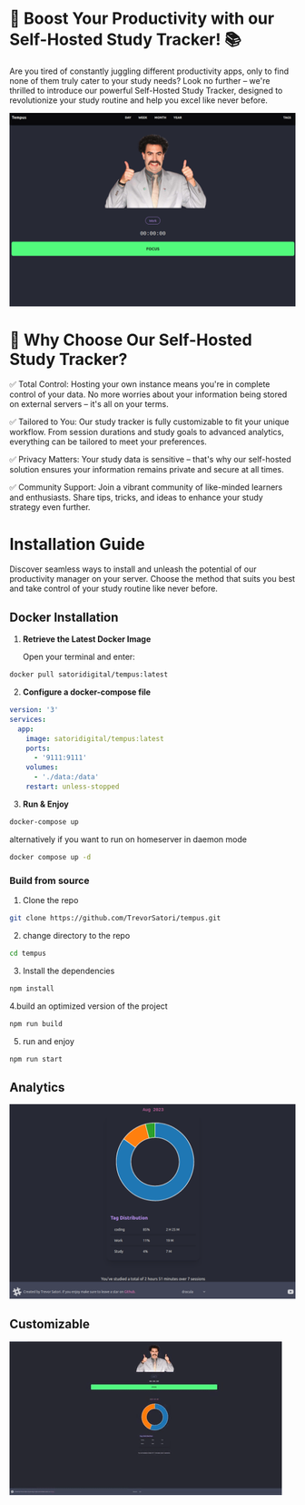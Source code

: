 # 🚀 Boost Your Productivity with our Self-Hosted Study Tracker! 📚

Are you tired of constantly juggling different productivity apps, only to find none of them truly cater to your study needs? Look no further – we're thrilled to introduce our powerful Self-Hosted Study Tracker, designed to revolutionize your study routine and help you excel like never before.

![](readmeAssests/homeScreen.png)


# 🌟 Why Choose Our Self-Hosted Study Tracker?

✅ Total Control: Hosting your own instance means you're in complete control of your data. No more worries about your information being stored on external servers – it's all on your terms.

✅ Tailored to You: Our study tracker is fully customizable to fit your unique workflow. From session durations and study goals to advanced analytics, everything can be tailored to meet your preferences.

✅ Privacy Matters: Your study data is sensitive – that's why our self-hosted solution ensures your information remains private and secure at all times.

✅ Community Support: Join a vibrant community of like-minded learners and enthusiasts. Share tips, tricks, and ideas to enhance your study strategy even further.


# Installation Guide

Discover seamless ways to install and unleash the potential of our productivity manager on your server. Choose the method that suits you best and take control of your study routine like never before.

## Docker Installation

1. **Retrieve the Latest Docker Image**

   Open your terminal and enter:

  ```sh
  docker pull satoridigital/tempus:latest
  ```

2. **Configure a docker-compose file**

  ```yaml
  version: '3'
  services:
    app:
      image: satoridigital/tempus:latest
      ports: 
        - '9111:9111'
      volumes:
        - './data:/data'
      restart: unless-stopped
  ```

3. **Run & Enjoy**

  ```sh
  docker-compose up
  ```



alternatively if you want to run on homeserver in daemon mode

```sh
docker compose up -d
```

### Build from source


1. Clone the repo
```sh
git clone https://github.com/TrevorSatori/tempus.git
```

2. change directory to the repo
```sh
cd tempus
```

3. Install the dependencies
```sh
npm install
```

4.build an optimized version of the project
```sh
npm run build
```

5. run and enjoy 
```sh
npm run start
```


## Analytics

![](readmeAssests/analytics.png)


## Customizable

![](readmeAssests/custom.gif)
